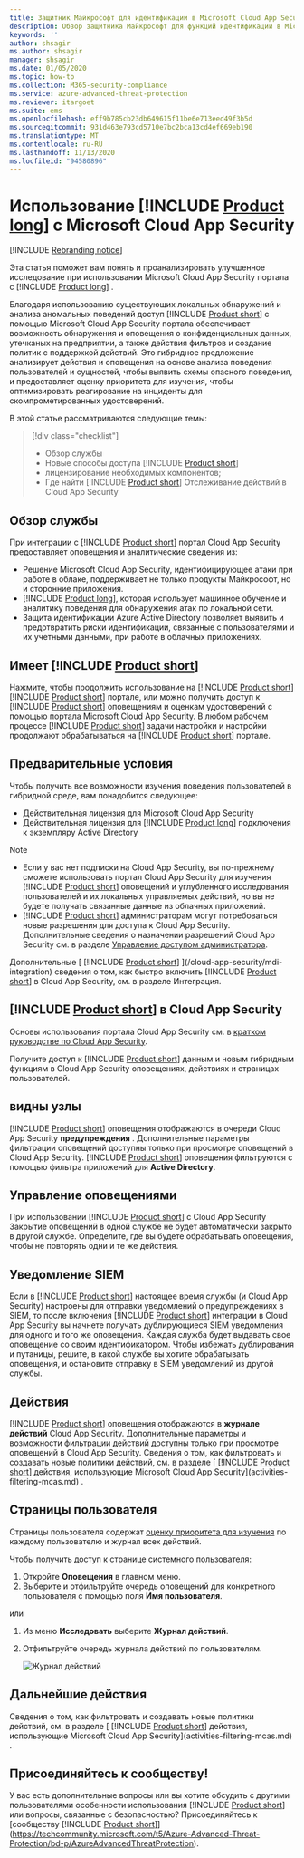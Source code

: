 ```yaml
---
title: Защитник Майкрософт для идентификации в Microsoft Cloud App Security
description: Обзор защитника Майкрософт для функций идентификации в Microsoft Cloud App Security.
keywords: ''
author: shsagir
ms.author: shsagir
manager: shsagir
ms.date: 01/05/2020
ms.topic: how-to
ms.collection: M365-security-compliance
ms.service: azure-advanced-threat-protection
ms.reviewer: itargoet
ms.suite: ems
ms.openlocfilehash: eff9b785cb23db649615f11be6e713eed49f3b5d
ms.sourcegitcommit: 931d463e793cd5710e7bc2bca13cd4ef669eb190
ms.translationtype: MT
ms.contentlocale: ru-RU
ms.lasthandoff: 11/13/2020
ms.locfileid: "94580896"
---
```

# <a name="using-product-long-with-microsoft-cloud-app-security"></a>Использование [!INCLUDE [Product long](includes/product-long.md)] с Microsoft Cloud App Security

[!INCLUDE [Rebranding notice](includes/rebranding.md)]

Эта статья поможет вам понять и проанализировать улучшенное исследование при использовании Microsoft Cloud App Security портала с [!INCLUDE [Product long](includes/product-long.md)] .

Благодаря использованию существующих локальных обнаружений и анализа аномальных поведений доступ [!INCLUDE [Product short](includes/product-short.md)] с помощью Microsoft Cloud App Security портала обеспечивает возможность обнаружения и оповещения о конфиденциальных данных, утечканых на предприятии, а также действия фильтров и создание политик с поддержкой действий. Это гибридное предложение анализирует действия и оповещения на основе анализа поведения пользователей и сущностей, чтобы выявить схемы опасного поведения, и предоставляет оценку приоритета для изучения, чтобы оптимизировать реагирование на инциденты для скомпрометированных удостоверений.

В этой статье рассматриваются следующие темы:

> [!div class="checklist"]
>
> - Обзор службы
> - Новые способы доступа [!INCLUDE [Product short](includes/product-short.md)]
> - лицензирование необходимых компонентов;
> - Где найти [!INCLUDE [Product short](includes/product-short.md)] Отслеживание действий в Cloud App Security

## <a name="service-overview"></a>Обзор службы

При интеграции с [!INCLUDE [Product short](includes/product-short.md)] портал Cloud App Security предоставляет оповещения и аналитические сведения из:

- Решение Microsoft Cloud App Security, идентифицирующее атаки при работе в облаке, поддерживает не только продукты Майкрософт, но и сторонние приложения.
- [!INCLUDE [Product long](includes/product-long.md)], которая использует машинное обучение и аналитику поведения для обнаружения атак по локальной сети.
- Защита идентификации Azure Active Directory позволяет выявить и предотвратить риски идентификации, связанные с пользователями и их учетными данными, при работе в облачных приложениях.

## <a name="access-product-short"></a>Имеет [!INCLUDE [Product short](includes/product-short.md)]

Нажмите, чтобы продолжить использование на [!INCLUDE [Product short](includes/product-short.md)] [!INCLUDE [Product short](includes/product-short.md)] портале, или можно получить доступ к [!INCLUDE [Product short](includes/product-short.md)] оповещениям и оценкам удостоверений с помощью портала Microsoft Cloud App Security. В любом рабочем процессе [!INCLUDE [Product short](includes/product-short.md)] задачи настройки и настройки продолжают обрабатываться на [!INCLUDE [Product short](includes/product-short.md)] портале.

## <a name="prerequisites"></a>Предварительные условия

Чтобы получить все возможности изучения поведения пользователей в гибридной среде, вам понадобится следующее:

- Действительная лицензия для Microsoft Cloud App Security
- Действительная лицензия для [!INCLUDE [Product long](includes/product-long.md)] подключения к экземпляру Active Directory

>[!NOTE]
>
> - Если у вас нет подписки на Cloud App Security, вы по-прежнему сможете использовать портал Cloud App Security для изучения [!INCLUDE [Product short](includes/product-short.md)] оповещений и углубленного исследования пользователей и их локальных управляемых действий, но вы не будете получать связанные данные из облачных приложений.
> - [!INCLUDE [Product short](includes/product-short.md)] администраторам могут потребоваться новые разрешения для доступа к Cloud App Security. Дополнительные сведения о назначении разрешений Cloud App Security см. в разделе [Управление доступом администратора](/cloud-app-security/manage-admins).

Дополнительные [ [!INCLUDE [Product short](includes/product-short.md)] ](/cloud-app-security/mdi-integration) сведения о том, как быстро включить [!INCLUDE [Product short](includes/product-short.md)] в Cloud App Security, см. в разделе Интеграция.

## <a name="product-short-in-cloud-app-security"></a>[!INCLUDE [Product short](includes/product-short.md)] в Cloud App Security

Основы использования портала Cloud App Security см. в [кратком руководстве по Cloud App Security](/cloud-app-security/getting-started-with-cloud-app-security).

Получите доступ к [!INCLUDE [Product short](includes/product-short.md)] данным и новым гибридным функциям в Cloud App Security оповещениях, действиях и страницах пользователей.

## <a name="alerts"></a>видны узлы

[!INCLUDE [Product short](includes/product-short.md)] оповещения отображаются в очереди Cloud App Security **предупреждения** . Дополнительные параметры фильтрации оповещений доступны только при просмотре оповещений в Cloud App Security. [!INCLUDE [Product short](includes/product-short.md)] оповещения фильтруются с помощью фильтра приложений для **Active Directory**.

## <a name="alert-management"></a>Управление оповещениями

При использовании [!INCLUDE [Product short](includes/product-short.md)] с Cloud App Security Закрытие оповещений в одной службе не будет автоматически закрыто в другой службе. Определите, где вы будете обрабатывать оповещения, чтобы не повторять одни и те же действия.

## <a name="siem-notification"></a>Уведомление SIEM

Если в [!INCLUDE [Product short](includes/product-short.md)] настоящее время службы (и Cloud App Security) настроены для отправки уведомлений о предупреждениях в SIEM, то после включения [!INCLUDE [Product short](includes/product-short.md)] интеграции в Cloud App Security вы начнете получать дублирующиеся SIEM уведомления для одного и того же оповещения. Каждая служба будет выдавать свое оповещение со своим идентификатором. Чтобы избежать дублирования и путаницы, решите, в какой службе вы хотите обрабатывать оповещения, и остановите отправку в SIEM уведомлений из другой службы.

## <a name="activities"></a>Действия

[!INCLUDE [Product short](includes/product-short.md)] оповещения отображаются в **журнале действий** Cloud App Security. Дополнительные параметры и возможности фильтрации действий доступны только при просмотре оповещений в Cloud App Security. Сведения о том, как фильтровать и создавать новые политики действий, см. в разделе [ [!INCLUDE [Product short](includes/product-short.md)] действия, использующие Microsoft Cloud App Security](activities-filtering-mcas.md) .

## <a name="user-pages"></a>Страницы пользователя

Страницы пользователя содержат [оценку приоритета для изучения](/cloud-app-security/tutorial-ueba) по каждому пользователю и журнал всех действий.

Чтобы получить доступ к странице системного пользователя:

1. Откройте **Оповещения** в главном меню.
1. Выберите и отфильтруйте очередь оповещений для конкретного пользователя с помощью поля **Имя пользователя**.

 или

1. Из меню **Исследовать** выберите **Журнал действий**.
1. Отфильтруйте очередь журнала действий по пользователям.

    ![Журнал действий](media/mcas-activity-filter.png)

## <a name="next-steps"></a>Дальнейшие действия

Сведения о том, как фильтровать и создавать новые политики действий, см. в разделе [ [!INCLUDE [Product short](includes/product-short.md)] действия, использующие Microsoft Cloud App Security](activities-filtering-mcas.md) .

## <a name="join-the-community"></a>Присоединяйтесь к сообществу!

У вас есть дополнительные вопросы или вы хотите обсудить с другими пользователями особенности использования [!INCLUDE [Product short](includes/product-short.md)] или вопросы, связанные с безопасностью? Присоединяйтесь к [сообществу [!INCLUDE [Product short](includes/product-short.md)]](https://techcommunity.microsoft.com/t5/Azure-Advanced-Threat-Protection/bd-p/AzureAdvancedThreatProtection).
